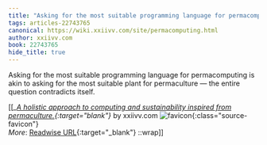 ```yaml
---
title: "Asking for the most suitable programming language for permacomputing is ..."
tags: articles-22743765
canonical: https://wiki.xxiivv.com/site/permacomputing.html
author: xxiivv.com
book: 22743765
hide_title: true
---
```


Asking for the most suitable programming language for permacomputing is akin to asking for the most suitable plant for permaculture — the entire question contradicts itself.


[[<cite>_[A holistic approach to computing and sustainability inspired from permaculture.](https://wiki.xxiivv.com/site/permacomputing.html){:target="_blank"}_</cite> by xxiivv.com ![favicon](https://s2.googleusercontent.com/s2/favicons?domain=wiki.xxiivv.com){:class="source-favicon"}<br>
_More_: [Readwise URL](https://readwise.io/open/447038347){:target="_blank"}
::wrap]]